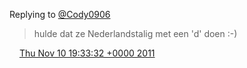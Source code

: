Replying to [@Cody0906](https://twitter.com/@Cody0906/status/134588898440527872)

> hulde dat ze Nederlandstalig met een 'd' doen :\-\)

<img src="../../media/tweet.ico" width="12" /> [Thu Nov 10 19:33:32 +0000 2011](https://twitter.com/DromerDenker/status/134715332970545152)